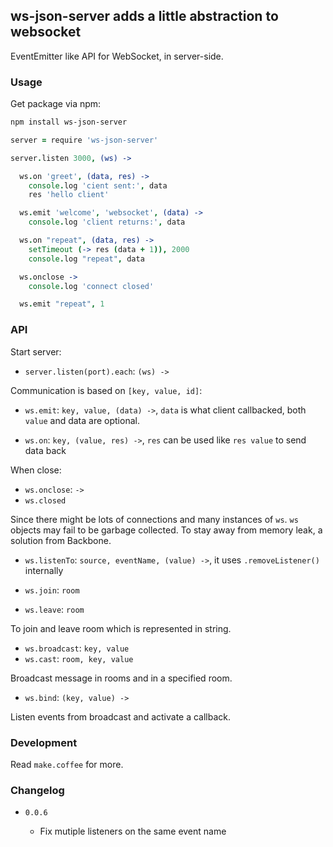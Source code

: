 
ws-json-server adds a little abstraction to websocket
------

EventEmitter like API for WebSocket, in server-side.

### Usage

Get package via npm:

```bash
npm install ws-json-server
```

```coffee
server = require 'ws-json-server'

server.listen 3000, (ws) ->

  ws.on 'greet', (data, res) ->
    console.log 'cient sent:', data
    res 'hello client'

  ws.emit 'welcome', 'websocket', (data) ->
    console.log 'client returns:', data

  ws.on "repeat", (data, res) ->
    setTimeout (-> res (data + 1)), 2000
    console.log "repeat", data

  ws.onclose ->
    console.log 'connect closed'

  ws.emit "repeat", 1
```

### API

Start server:

* `server.listen(port).each`: `(ws) ->`

Communication is based on `[key, value, id]`:

* `ws.emit`: `key, value, (data) ->`,
`data` is what client callbacked,
both `value` and data are optional.

* `ws.on`: `key, (value, res) ->`,
`res` can be used like `res value` to send data back

When close:

* `ws.onclose`: `->`
* `ws.closed`

Since there might be lots of connections and many instances of `ws`.
`ws` objects may fail to be garbage collected.
To stay away from memory leak, a solution from Backbone.

* `ws.listenTo`: `source, eventName, (value) ->`,
it uses `.removeListener()` internally

* `ws.join`: `room`
* `ws.leave`: `room`

To join and leave room which is represented in string.

* `ws.broadcast`: `key, value`
* `ws.cast`: `room, key, value`

Broadcast message in rooms and in a specified room.

* `ws.bind`: `(key, value) ->`

Listen events from broadcast and activate a callback.

### Development

Read `make.coffee` for more.

### Changelog

* `0.0.6`

  * Fix mutiple listeners on the same event name